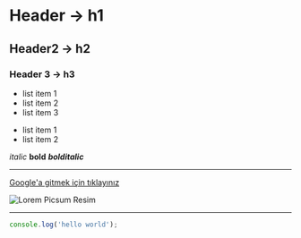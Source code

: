 # Header -> h1

## Header2 -> h2

### Header 3 -> h3

- list item 1
- list item 2
- list item 3


* list  item 1
* list item 2


*italic*
**bold** 
***bolditalic***

-------------------------

[Google'a gitmek için tıklayınız](https://google.com)

![Lorem Picsum Resim](https://picsum.photos/200/300)

---------------------------


```javascript
console.log('hello world');

```